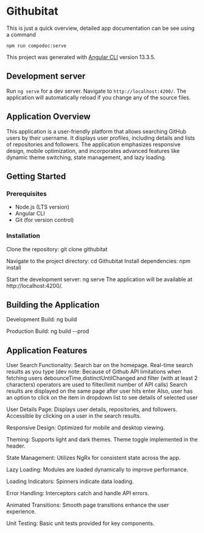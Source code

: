 # Githubitat

This is just a quick overview, detailed app documentation can be see using a command 

`npm run compodoc:serve`

This project was generated with [Angular CLI](https://github.com/angular/angular-cli) version 13.3.5.

## Development server

Run `ng serve` for a dev server. Navigate to `http://localhost:4200/`. The application will automatically reload if you change any of the source files.

## Application Overview
This application is a user-friendly platform that allows searching GitHub users by their username. It displays user profiles, including details and lists of repositories and followers. The application emphasizes responsive design, mobile optimization, and incorporates advanced features like dynamic theme switching, state management, and lazy loading.

## Getting Started
### Prerequisites
- Node.js (LTS version)
- Angular CLI
- Git (for version control)
### Installation
Clone the repository:
git clone githubitat

Navigate to the project directory:
cd Githubitat
Install dependencies:
npm install

Start the development server:
ng serve
The application will be available at http://localhost:4200/.

## Building the Application
Development Build:
ng build

Production Build:
ng build --prod

## Application Features
User Search Functionality:
Search bar on the homepage.
Real-time search results as you type 
(dev note: Because of Github API limitations when fetching users debounceTime,distinctUntilChanged and filter (with at least 2 characters) operators are used to filter/limit number of API calls)
Search results are displayed on the same page after user hits enter
Also, user has an option to click on the item in dropdown list to see details of selected user

User Details Page:
Displays user details, repositories, and followers.
Accessible by clicking on a user in the search results.

Responsive Design:
Optimized for mobile and desktop viewing.

Theming:
Supports light and dark themes.
Theme toggle implemented in the header.

State Management:
Utilizes NgRx for consistent state across the app.

Lazy Loading:
Modules are loaded dynamically to improve performance.

Loading Indicators:
Spinners indicate data loading.

Error Handling:
Interceptors catch and handle API errors.

Animated Transitions:
Smooth page transitions enhance the user experience.

Unit Testing:
Basic unit tests provided for key components.

